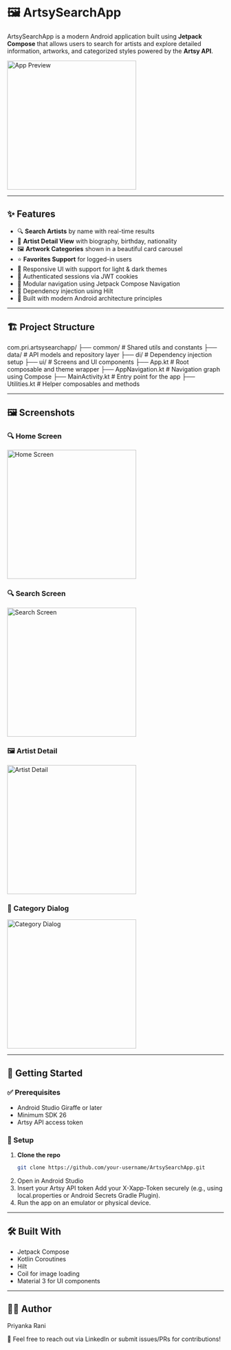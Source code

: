 # 🖼️ ArtsySearchApp

ArtsySearchApp is a modern Android application built using **Jetpack Compose** that allows users to search for artists and explore detailed information, artworks, and categorized styles powered by the **Artsy API**.


<img src="screenshots/artist_detail.png" alt="App Preview" width="300"/>

---

## ✨ Features

- 🔍 **Search Artists** by name with real-time results
- 📄 **Artist Detail View** with biography, birthday, nationality
- 🖼️ **Artwork Categories** shown in a beautiful card carousel
- ⭐ **Favorites Support** for logged-in users
- 🎨 Responsive UI with support for light & dark themes
- 🍪 Authenticated sessions via JWT cookies
- 🧭 Modular navigation using Jetpack Compose Navigation
- 💉 Dependency injection using Hilt
- 📱 Built with modern Android architecture principles

---

## 🏗️ Project Structure

com.pri.artsysearchapp/
├── common/        # Shared utils and constants
├── data/          # API models and repository layer
├── di/            # Dependency injection setup
├── ui/            # Screens and UI components
├── App.kt         # Root composable and theme wrapper
├── AppNavigation.kt  # Navigation graph using Compose
├── MainActivity.kt   # Entry point for the app
├── Utilities.kt      # Helper composables and methods

---

## 🖼️ Screenshots

### 🔍 Home Screen
<img src="screenshots/home_screen.png" alt="Home Screen" width="300"/>

### 🔍 Search Screen
<img src="screenshots/search_result.png" alt="Search Screen" width="300"/>

### 🖼️ Artist Detail
<img src="screenshots/artist_detail.png" alt="Artist Detail" width="300"/>

### 🧭 Category Dialog
<img src="screenshots/category_dialog.png" alt="Category Dialog" width="300"/>

---

## 🚀 Getting Started

### ✅ Prerequisites

- Android Studio Giraffe or later
- Minimum SDK 26
- Artsy API access token

### 🔧 Setup

1. **Clone the repo**
   ```bash
   git clone https://github.com/your-username/ArtsySearchApp.git
2.	Open in Android Studio
3. Insert your Artsy API token
Add your X-Xapp-Token securely (e.g., using local.properties or Android Secrets Gradle Plugin).
4.	Run the app on an emulator or physical device.

---

## 🛠️ Built With
-	Jetpack Compose
-	Kotlin Coroutines
-	Hilt
-	Coil for image loading
-	Material 3 for UI components

---

## 🙋‍♀️ Author

Priyanka Rani

📧 Feel free to reach out via LinkedIn or submit issues/PRs for contributions!